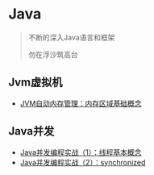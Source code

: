 # Java

> 不断的深入Java语言和框架
> 
> 勿在浮沙筑高台

## Jvm虚拟机

* [JVM自动内存管理：内存区域基础概念](http://www.jikexueyuan.com/course/1793_1.html?ss=1)


## Java并发

* [Java并发编程实战（1）：线程基本概念](http://mp.weixin.qq.com/s?__biz=MjM5NzMyMjAwMA==&mid=2651477480&idx=2&sn=23c904554d19f61c03952ee1ebb46ef7&scene=0#rd)
* [Java并发编程实战（2）：synchronized](http://mp.weixin.qq.com/s?__biz=MjM5NzMyMjAwMA==&mid=2651477482&idx=2&sn=ab985cd11df6a1828ea558f2107dfe6e&scene=0#rd)